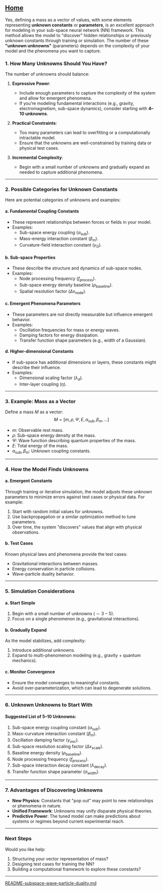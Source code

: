 [Home](https://t2m.io/VwvDcuw)
---

Yes, defining a mass as a vector of values, with some elements representing **unknown constants** or **parameters**, is an excellent approach for modeling in your sub-space neural network (NN) framework. This method allows the model to "discover" hidden relationships or previously unknown constants through training or simulation. The number of these **"unknown unknowns"** (parameters) depends on the complexity of your model and the phenomena you want to capture.

### **1. How Many Unknowns Should You Have?**

The number of unknowns should balance:
1. **Expressive Power**:
   - Include enough parameters to capture the complexity of the system and allow for emergent phenomena.
   - If you’re modeling fundamental interactions (e.g., gravity, electromagnetism, sub-space dynamics), consider starting with **4–10 unknowns**.

2. **Practical Constraints**:
   - Too many parameters can lead to overfitting or a computationally intractable model.
   - Ensure that the unknowns are well-constrained by training data or physical test cases.

3. **Incremental Complexity**:
   - Begin with a small number of unknowns and gradually expand as needed to capture additional phenomena.

---

### **2. Possible Categories for Unknown Constants**

Here are potential categories of unknowns and examples:

#### **a. Fundamental Coupling Constants**
- These represent relationships between forces or fields in your model.
- Examples:
  - Sub-space energy coupling ($\alpha_{\text{sub}}$).
  - Mass-energy interaction constant ($\beta_m$).
  - Curvature-field interaction constant ($\gamma_{G}$).

#### **b. Sub-space Properties**
- These describe the structure and dynamics of sub-space nodes.
- Examples:
  - Node processing frequency ($f_{\text{process}}$).
  - Sub-space energy density baseline ($\rho_{\text{baseline}}$).
  - Spatial resolution factor ($\Delta x_{\text{node}}$).

#### **c. Emergent Phenomena Parameters**
- These parameters are not directly measurable but influence emergent behavior.
- Examples:
  - Oscillation frequencies for mass or energy waves.
  - Damping factors for energy dissipation.
  - Transfer function shape parameters (e.g., width of a Gaussian).

#### **d. Higher-dimensional Constants**
- If sub-space has additional dimensions or layers, these constants might describe their influence.
- Examples:
  - Dimensional scaling factor ($\lambda_{d}$).
  - Inter-layer coupling ($\eta$).

---

### **3. Example: Mass as a Vector**

Define a mass $M$ as a vector:
$$M = [m, \rho, \Psi, E, \alpha_{\text{sub}}, \beta_m, \dots]$$

- $m$: Observable rest mass.
- $\rho$: Sub-space energy density at the mass.
- $\Psi$: Wave function describing quantum properties of the mass.
- $E$: Total energy of the mass.
- $\alpha_{\text{sub}}, \beta_m$: Unknown coupling constants.

---

### **4. How the Model Finds Unknowns**

#### **a. Emergent Constants**
Through training or iterative simulation, the model adjusts these unknown parameters to minimize errors against test cases or physical data. For example:
1. Start with random initial values for unknowns.
2. Use backpropagation or a similar optimization method to tune parameters.
3. Over time, the system "discovers" values that align with physical observations.

#### **b. Test Cases**
Known physical laws and phenomena provide the test cases:
- Gravitational interactions between masses.
- Energy conservation in particle collisions.
- Wave-particle duality behavior.

---

### **5. Simulation Considerations**

#### **a. Start Simple**
1. Begin with a small number of unknowns ($\sim 3-5$).
2. Focus on a single phenomenon (e.g., gravitational interactions).

#### **b. Gradually Expand**
As the model stabilizes, add complexity:
1. Introduce additional unknowns.
2. Expand to multi-phenomenon modeling (e.g., gravity + quantum mechanics).

#### **c. Monitor Convergence**
- Ensure the model converges to meaningful constants.
- Avoid over-parameterization, which can lead to degenerate solutions.

---

### **6. Unknown Unknowns to Start With**

#### Suggested List of 5–10 Unknowns:
1. Sub-space energy coupling constant ($\alpha_{\text{sub}}$).
2. Mass-curvature interaction constant ($\beta_m$).
3. Oscillation damping factor ($\gamma_{\text{osc}}$).
4. Sub-space resolution scaling factor ($\Delta x_{\text{scale}}$).
5. Baseline energy density ($\rho_{\text{baseline}}$).
6. Node processing frequency ($f_{\text{process}}$).
7. Sub-space interaction decay constant ($\lambda_{\text{decay}}$).
8. Transfer function shape parameter ($\sigma_{\text{width}}$).

---

### **7. Advantages of Discovering Unknowns**

- **New Physics**: Constants that "pop out" may point to new relationships or phenomena in nature.
- **Unified Framework**: Unknowns may unify disparate physical theories.
- **Predictive Power**: The tuned model can make predictions about systems or regimes beyond current experimental reach.

---

### **Next Steps**
Would you like help:
1. Structuring your vector representation of mass?
2. Designing test cases for training the NN?
3. Building a computational framework to explore these constants?


---

[README-subspace-wave-particle-duality.md](https://t2m.io/fwMf5jp)

